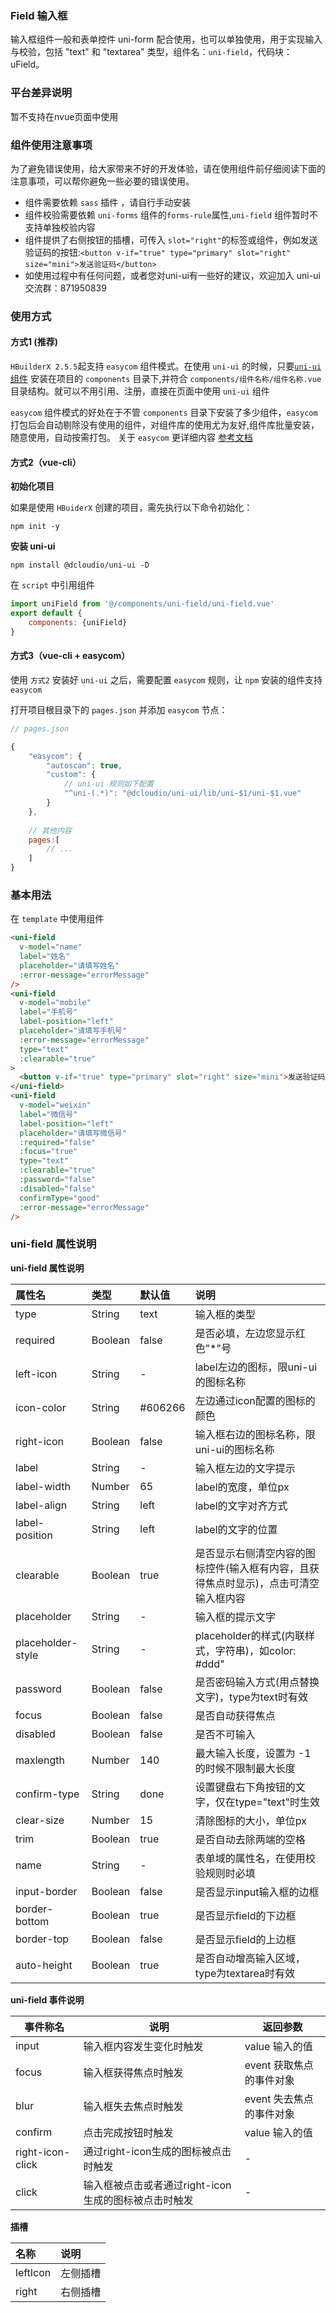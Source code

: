 ### Field 输入框

输入框组件一般和表单控件 uni-form 配合使用，也可以单独使用，用于实现输入与校验，包括 "text" 和 "textarea" 类型，组件名：``uni-field``，代码块： uField。

### 平台差异说明

暂不支持在nvue页面中使用

### 组件使用注意事项

为了避免错误使用，给大家带来不好的开发体验，请在使用组件前仔细阅读下面的注意事项，可以帮你避免一些必要的错误使用。

- 组件需要依赖 `sass` 插件 ，请自行手动安装
- 组件校验需要依赖 `uni-forms` 组件的`forms-rule`属性,`uni-field` 组件暂时不支持单独校验内容
- 组件提供了右侧按钮的插槽，可传入 ``slot="right"``的标签或组件，例如发送验证码的按钮:``<button v-if="true" type="primary" slot="right" size="mini">发送验证码</button>``
- 如使用过程中有任何问题，或者您对uni-ui有一些好的建议，欢迎加入 uni-ui 交流群：871950839

### 使用方式

#### 方式1 (推荐)

`HBuilderX 2.5.5`起支持 `easycom` 组件模式。在使用 `uni-ui` 的时候，只要[`uni-ui` 组件](https://ext.dcloud.net.cn/plugin?id=55) 安装在项目的 `components` 目录下,并符合 `components/组件名称/组件名称.vue` 目录结构。就可以不用引用、注册，直接在页面中使用 `uni-ui` 组件

`easycom` 组件模式的好处在于不管 `components` 目录下安装了多少组件，`easycom` 打包后会自动剔除没有使用的组件，对组件库的使用尤为友好,组件库批量安装，随意使用，自动按需打包。 关于 `easycom` 更详细内容 [参考文档](https://uniapp.dcloud.io/collocation/pages?id=easycom)

#### 方式2（vue-cli）

**初始化项目**

如果是使用 `HBuiderX` 创建的项目，需先执行以下命令初始化：

```
npm init -y
```

**安装 uni-ui**

```
npm install @dcloudio/uni-ui -D
```

在 ``script`` 中引用组件

```javascript
import uniField from '@/components/uni-field/uni-field.vue'
export default {
    components: {uniField}
}
```

#### 方式3（vue-cli + easycom）

使用 `方式2` 安装好 `uni-ui` 之后，需要配置 `easycom` 规则，让 `npm` 安装的组件支持  `easycom`

打开项目根目录下的 `pages.json` 并添加 `easycom` 节点：

```javascript
// pages.json

{
	"easycom": {
		"autoscan": true,
		"custom": {
			// uni-ui 规则如下配置
			"^uni-(.*)": "@dcloudio/uni-ui/lib/uni-$1/uni-$1.vue"
		}
	},
	
	// 其他内容
	pages:[
		// ...
	]
}

```

### 基本用法

在 ``template`` 中使用组件

```html
<uni-field
  v-model="name"
  label="姓名"
  placeholder="请填写姓名"
  :error-message="errorMessage"
/>
<uni-field
  v-model="mobile"
  label="手机号"
  label-position="left"
  placeholder="请填写手机号"
  :error-message="errorMessage"
  type="text"
  :clearable="true"
>
  <button v-if="true" type="primary" slot="right" size="mini">发送验证码</button>
</uni-field>
<uni-field
  v-model="weixin"
  label="微信号"
  label-position="left"
  placeholder="请填写微信号"
  :required="false"
  :focus="true"
  type="text"
  :clearable="true"
  :password="false"
  :disabled="false"
  confirmType="good"
  :error-message="errorMessage"
/>
```

### uni-field 属性说明

**uni-field 属性说明**

属性名				|类型	|默认值		|说明
:-					|:-		|:-			|:-
type				|String	| text		| 输入框的类型
required			|Boolean| false		| 是否必填，左边您显示红色"*"号
left-icon			|String	| -			| label左边的图标，限uni-ui的图标名称
icon-color			|String	| #606266	| 左边通过icon配置的图标的颜色
right-icon			|Boolean| false		| 输入框右边的图标名称，限uni-ui的图标名称
label				|String	| -			| 输入框左边的文字提示
label-width			|Number	| 65		| label的宽度，单位px
label-align			|String	| left		| label的文字对齐方式
label-position		|String	| left		| label的文字的位置
clearable			|Boolean| true		| 是否显示右侧清空内容的图标控件(输入框有内容，且获得焦点时显示)，点击可清空输入框内容
placeholder			|String	| -			| 输入框的提示文字
placeholder-style	|String	| -			| placeholder的样式(内联样式，字符串)，如color: #ddd"
password			|Boolean| false		| 是否密码输入方式(用点替换文字)，type为text时有效
focus				|Boolean| false		| 是否自动获得焦点
disabled			|Boolean| false		| 是否不可输入
maxlength			|Number	| 140		| 最大输入长度，设置为 -1 的时候不限制最大长度
confirm-type		|String	| done		| 设置键盘右下角按钮的文字，仅在type="text"时生效
clear-size			|Number	| 15		| 清除图标的大小，单位px
trim				|Boolean| true		| 是否自动去除两端的空格
name				|String	| -			| 表单域的属性名，在使用校验规则时必填
input-border		|Boolean| false		| 是否显示input输入框的边框
border-bottom		|Boolean| true		| 是否显示field的下边框
border-top			|Boolean| false		| 是否显示field的上边框
auto-height			|Boolean| true		| 是否自动增高输入区域，type为textarea时有效

**uni-field 事件说明**

事件称名			|说明											| 返回参数			
---				|---											| ---		
input			| 输入框内容发生变化时触发							| value 输入的值
focus			| 输入框获得焦点时触发								| event 获取焦点的事件对象
blur			| 输入框失去焦点时触发								| event 失去焦点的事件对象
confirm			| 点击完成按钮时触发								| value 输入的值
right-icon-click| 通过right-icon生成的图标被点击时触发				| -
click			| 输入框被点击或者通过right-icon生成的图标被点击时触发	| -

**插槽**

名称	 		|	说明					
:-			|	:-						
leftIcon	|	左侧插槽
right		|	右侧插槽



